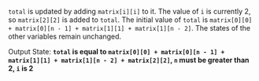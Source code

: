 `total` is updated by adding `matrix[i][i]` to it. The value of `i` is currently 2, so `matrix[2][2]` is added to `total`. The initial value of `total` is `matrix[0][0] + matrix[0][n - 1] + matrix[1][1] + matrix[1][n - 2]`. The states of the other variables remain unchanged. 

Output State: **`total` is equal to `matrix[0][0] + matrix[0][n - 1] + matrix[1][1] + matrix[1][n - 2] + matrix[2][2]`, `n` must be greater than 2, `i` is 2**